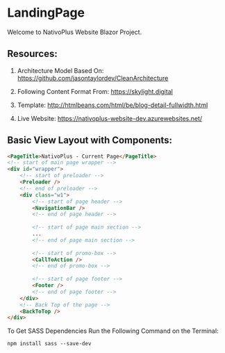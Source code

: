 # LandingPage
Welcome to NativoPlus Website Blazor Project. 

## Resources:

1. Architecture Model Based On:
https://github.com/jasontaylordev/CleanArchitecture

2. Following Content Format From:
https://skylight.digital

3. Template:
http://htmlbeans.com/html/be/blog-detail-fullwidth.html

4. Live Website: 
https://nativoplus-website-dev.azurewebsites.net/

## Basic View Layout with Components:

```HTML
<PageTitle>NativoPlus - Current Page</PageTitle>
<!-- start of main page wrapper -->
<div id="wrapper">
    <!-- start of preloader -->
    <Preloader />
    <!-- end of preloader -->
    <div class="w1">
        <!-- start of page header -->
        <NavigationBar />
        <!-- end of page header -->
      
        <!-- start of page main section -->
        ...
        <!-- end of page main section -->
      
        <!-- start of promo-box -->
        <CallToAction />
        <!-- end of promo-box -->
      
        <!-- start of page footer -->
        <Footer />
        <!-- end of page footer -->
    </div>
    <!-- Back Top of the page -->
    <BackToTop />
</div>
```
To Get SASS Dependencies Run the Following Command on the Terminal:
```CMD
npm install sass --save-dev
```
